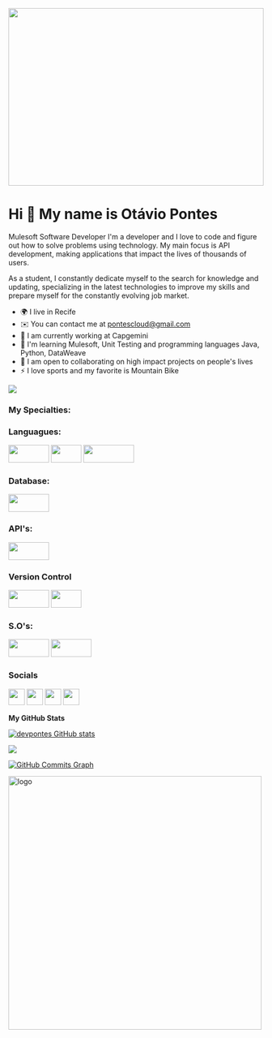 <p align='center'><img src='https://i.pinimg.com/originals/83/b8/09/83b809857acd41a7bad4935b4734f9fc.gif' width='100%' height='350'></p>

Hi 👋 My name is Otávio Pontes
==========================

Mulesoft Software Developer
I'm a developer and I love to code and figure out how to solve problems using technology. My main focus is API development,
making applications that impact the lives of thousands of users.

As a student, I constantly dedicate myself to the search for knowledge and updating, specializing in the latest technologies to improve my skills and prepare myself for the constantly evolving job market.

* 🌍  I live in Recife
* ✉️  You can contact me at pontescloud@gmail.com
* 🚀  I am currently working at Capgemini
* 🧠  I'm learning Mulesoft, Unit Testing and programming languages Java, Python, DataWeave
* 🤝  I am open to collaborating on high impact projects on people's lives
* ⚡  I love sports and my favorite is Mountain Bike

<a href="https://www.github.com/devpontes" target="_blank" rel="noreferrer"><img
src="https://img.shields.io/github/followers/peguimasid?logo=github&style=for-the-badge&color=3382ed&labelColor=171717" /></a>

### My Specialties:

### Languagues:

<p align="left"> <a href="https://www.python.org/" target="_blank" rel="noreferrer"><img src="https://img.shields.io/badge/Python-3776AB?style=for-the-badge&logo=python&logoColor=white" width="80" height="35" /></a> <a href="https://www.java.com/pt-BR/" target="_blank" rel="noreferrer"><img src="https://img.shields.io/badge/Java-ED8B00?style=for-the-badge&logo=java&logoColor=white" width="60" height="35" /></a> <a href="https://www.linkedin.com/in/ot%C3%A1viopontes/" target="_blank" rel="noreferrer"><img src="https://img.shields.io/badge/Shell_Script-121011?style=for-the-badge&logo=gnu-bash&logoColor=white" width="100" height="35" /></a></p>



### Database:

<p align="left"> <a href="https://www.mysql.com/" target="_blank" rel="noreferrer"><img src="https://img.shields.io/static/v1?style=for-the-badge&message=MySQL&color=4479A1&logo=MySQL&logoColor=FFFFFF&label=" width="80" height="35"/></a></p>


### API's:

<p align="left"> <a href="https://www.mulesoft.com/" target="_blank" rel="noreferrer"><img src="https://img.shields.io/static/v1?style=for-the-badge&message=Mulesoft&color=00A0DF&logo=Mulesoft&logoColor=FFFFFF&label=" width="80" height="35"/></a></p>


### Version Control

<p align="left"> <a href="https://github.com/devpontes" target="_blank" rel="noreferrer"><img src="https://raw.githubusercontent.com/danielcranney/readme-generator/main/public/icons/socials/github-dark.svg" width="80" height="35" /></a> <a href="https://git-scm.com/" target="_blank" rel="noreferrer"><img src="https://img.shields.io/badge/Git-E34F26?style=for-the-badge&logo=git&logoColor=white" width="60" height="35"  /></a></p>


### S.O's: 



<p align="left"> <a href="https://www.debian.org/" target="_blank" rel="noreferrer"><img src="https://img.shields.io/static/v1?style=for-the-badge&message=Debian&color=A81D33&logo=Debian&logoColor=FFFFFF&label=" width="80" height="35" /></a> <a href="https://github.com/devpontes" target="_blank" rel="noreferrer"><img src="https://img.shields.io/static/v1?style=for-the-badge&message=Ubuntu&color=E95420&logo=Ubuntu&logoColor=FFFFFF&label=" width="80" height="35"  /></a></p>

### Socials

<p align="left"> <a href="https://discord.com/" target="_blank" rel="noreferrer"><img src="https://raw.githubusercontent.com/danielcranney/readme-generator/main/public/icons/socials/discord.svg" width="32" height="32" /></a> <a href="https://github.com/devpontes" target="_blank" rel="noreferrer"><img src="https://raw.githubusercontent.com/danielcranney/readme-generator/main/public/icons/socials/github-dark.svg" width="32" height="32" /></a> <a href="https://www.linkedin.com/in/ot%C3%A1viopontes/" target="_blank" rel="noreferrer"><img src="https://raw.githubusercontent.com/danielcranney/readme-generator/main/public/icons/socials/linkedin.svg" width="32" height="32" /></a> <a href="https://www.stackoverflow.com/" target="_blank" rel="noreferrer"><img src="https://raw.githubusercontent.com/danielcranney/readme-generator/main/public/icons/socials/stackoverflow.svg" width="32" height="32"  /></a></p>




<b>My GitHub Stats</b>

<a href="http://www.github.com/devpontes"><img src="https://github-readme-stats-peguimasid.vercel.app/api?username=devpontes&show_icons=true&hide=&count_private=true&title_color=3382ed&text_color=ffffff&icon_color=3382ed&bg_color=171717&hide_border=true&show_icons=true" alt="devpontes GitHub stats" /></a>

<a href="http://www.github.com/devpontes"><img src="https://github-readme-streak-stats.herokuapp.com/?user=devpontes&stroke=ffffff&background=171717&ring=3382ed&fire=3382ed&currStreakNum=ffffff&currStreakLabel=3382ed&sideNums=ffffff&sideLabels=ffffff&dates=ffffff&hide_border=true" /></a>

<a href="http://www.github.com/devpontes"><img src="https://github-readme-activity-graph.cyclic.app/graph?username=devpontes&bg_color=171717&color=ffffff&line=3382ed&point=ffffff&area_color=171717&area=true&hide_border=true&custom_title=GitHub%20Commits%20Graph" alt="GitHub Commits Graph" /></a>



<img src="https://media.giphy.com/media/SWoSkN6DxTszqIKEqv/giphy.gif" min-width="400px" max-width="400px" width="500px" align="center" alt="logo"> 



 


